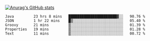 [![Anurag's GitHub stats](https://github-readme-stats.vercel.app/api?username=sebasphere&count_private=true&theme=tokyonight)](https://github.com/anuraghazra/github-readme-stats)

<!--START_SECTION:waka-->
```text
Java         23 hrs 8 mins   ██████████████████████▓░░   90.76 % 
JSON         1 hr 22 mins    █▒░░░░░░░░░░░░░░░░░░░░░░░   05.40 % 
Groovy       21 mins         ▒░░░░░░░░░░░░░░░░░░░░░░░░   01.39 % 
Properties   19 mins         ▒░░░░░░░░░░░░░░░░░░░░░░░░   01.28 % 
Text         11 mins         ▒░░░░░░░░░░░░░░░░░░░░░░░░   00.72 % 
```
<!--END_SECTION:waka-->
